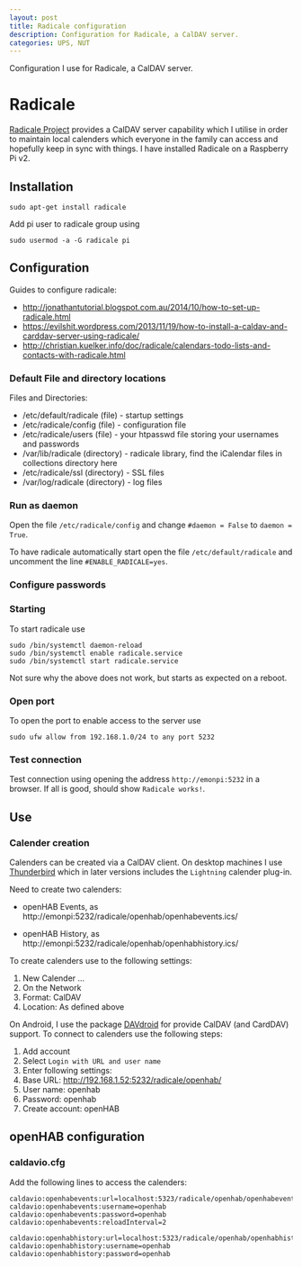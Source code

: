 ```yaml
---
layout: post
title: Radicale configuration
description: Configuration for Radicale, a CalDAV server.
categories: UPS, NUT
---
```


Configuration I use for Radicale, a CalDAV server.

# Radicale

[Radicale Project](http://radicale.org/) provides a CalDAV server capability which I utilise in order to maintain local calenders which everyone in the family can access and hopefully keep in sync with things. I have installed Radicale on a Raspberry Pi v2.

## Installation

```
sudo apt-get install radicale
```

Add pi user to radicale group using

```
sudo usermod -a -G radicale pi
```

## Configuration

Guides to configure radicale:

* http://jonathantutorial.blogspot.com.au/2014/10/how-to-set-up-radicale.html
* https://evilshit.wordpress.com/2013/11/19/how-to-install-a-caldav-and-carddav-server-using-radicale/
* http://christian.kuelker.info/doc/radicale/calendars-todo-lists-and-contacts-with-radicale.html

### Default File and directory locations

Files and Directories:
* /etc/default/radicale (file) - startup settings
* /etc/radicale/config (file) - configuration file
* /etc/radicale/users (file) - your htpasswd file storing your usernames and passwords
* /var/lib/radicale (directory) - radicale library, find the iCalendar files in collections directory here
* /etc/radicale/ssl (directory) - SSL files
* /var/log/radicale (directory) - log files

### Run as daemon

Open the file `/etc/radicale/config` and change `#daemon = False` to `daemon = True`.

To have radicale automatically start open the file `/etc/default/radicale` and uncomment the line `#ENABLE_RADICALE=yes`.


### Configure passwords

### Starting

To start radicale use

```
sudo /bin/systemctl daemon-reload
sudo /bin/systemctl enable radicale.service
sudo /bin/systemctl start radicale.service
```

Not sure why the above does not work, but starts as expected on a reboot.



### Open port

To open the port to enable access to the server use

```
sudo ufw allow from 192.168.1.0/24 to any port 5232
```

### Test connection

Test connection using opening the address `http://emonpi:5232` in a browser. If all is good, should show `Radicale works!`.

## Use

### Calender creation

Calenders can be created via a CalDAV client. On desktop machines I use [Thunderbird](https://www.mozilla.org/en-US/thunderbird/) which in later versions includes the `Lightning` calender plug-in.

Need to create two calenders:

* openHAB Events, as http://emonpi:5232/radicale/openhab/openhabevents.ics/

* openHAB History, as http://emonpi:5232/radicale/openhab/openhabhistory.ics/

To create calenders use to the following settings:

1. New Calender ...
2. On the Network
3. Format: CalDAV
4. Location: As defined above


On Android, I use the package [DAVdroid](https://davdroid.bitfire.at/) for provide CalDAV (and CardDAV) support. To connect to calenders use the following steps:

1. Add account
2. Select `Login with URL and user name`
3. Enter following settings:
  4. Base URL: http://192.168.1.52:5232/radicale/openhab/
  5. User name: openhab
  6. Password: openhab
  7. Create account: openHAB

## openHAB configuration

### caldavio.cfg

Add the following lines to access the calenders:

```
caldavio:openhabevents:url=localhost:5323/radicale/openhab/openhabevents.ics
caldavio:openhabevents:username=openhab
caldavio:openhabevents:password=openhab
caldavio:openhabevents:reloadInterval=2

caldavio:openhabhistory:url=localhost:5323/radicale/openhab/openhabhistory.ics
caldavio:openhabhistory:username=openhab
caldavio:openhabhistory:password=openhab
```

